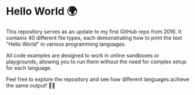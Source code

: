 # Hello World :earth_africa:
This repository serves as an update to my first GitHub repo from 2016. It contains 40 different file types, each demonstrating how to print the text "Hello World" in various programming languages.

All code examples are designed to work in online sandboxes or playgrounds, allowing you to run them without the need for complex setup for each language.

Feel free to explore the repository and see how different languages achieve the same output! :rocket::sparkles:
